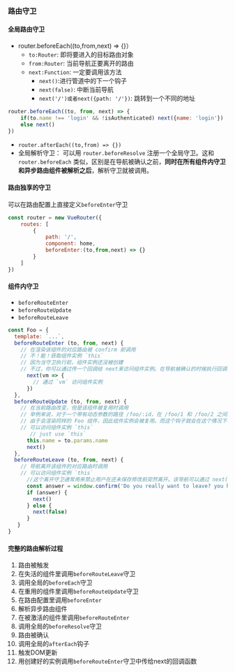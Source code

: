 ### 路由守卫

#### 全局路由守卫

- router.beforeEach((to,from,next) => {}）
  - `to:Router`: 即将要进入的目标路由对象
  - `from:Router`:  当前导航正要离开的路由
  - `next:Function`: 一定要调用该方法
    - `next()`:进行管道中的下一个钩子
    - `next(false)`: 中断当前导航
    - `next('/')或者next({path: '/'})`: 跳转到一个不同的地址

```javascript
router.beforeEach((to, from, next) => {
    if(to.name !== 'login' && !isAuthenticated) next({name: 'login'})
    else next()
})
```

- `router.afterEach((to,from) => {})`
- 全局解析守卫： 可以用 `router.beforeResolve` 注册一个全局守卫。这和 `router.beforeEach` 类似，区别是在导航被确认之前，**同时在所有组件内守卫和异步路由组件被解析之后**，解析守卫就被调用。 

#### 路由独享的守卫

可以在路由配置上直接定义`beforeEnter`守卫

```javascript
const router = new VueRouter({
    routes: [
        {
            path: '/',
            component: home,
            beforeEnter:(to,from,next) => {}
        }
    ]
})
```

#### 组件内守卫

- `beforeRouteEnter`
- `beforeRouteUpdate`
- `beforeRouteLeave`

```javascript
const Foo = {
  template: `...`,
  beforeRouteEnter (to, from, next) {
    // 在渲染该组件的对应路由被 confirm 前调用
    // 不！能！获取组件实例 `this`
    // 因为当守卫执行前，组件实例还没被创建
    // 不过，你可以通过传一个回调给 next来访问组件实例。在导航被确认的时候执行回调，并且把组件实例作为回调方法的参数。
      next(vm => {
        // 通过 `vm` 访问组件实例
      })
  },
  beforeRouteUpdate (to, from, next) {
    // 在当前路由改变，但是该组件被复用时调用
    // 举例来说，对于一个带有动态参数的路径 /foo/:id，在 /foo/1 和 /foo/2 之间跳转的时候，
    // 由于会渲染同样的 Foo 组件，因此组件实例会被复用。而这个钩子就会在这个情况下被调用。
    // 可以访问组件实例 `this`
       // just use `this`
      this.name = to.params.name
      next()
  },
  beforeRouteLeave (to, from, next) {
    // 导航离开该组件的对应路由时调用
    // 可以访问组件实例 `this`
      //这个离开守卫通常用来禁止用户在还未保存修改前突然离开。该导航可以通过 next(false) 来取消。
      const answer = window.confirm('Do you really want to leave? you have unsaved changes!')
      if (answer) {
        next()
      } else {
        next(false)
      }
   }
}
```



#### 完整的路由解析过程

1. 路由被触发
2. 在失活的组件里调用`beforeRouteLeave`守卫
3. 调用全局的`beforeEach`守卫
4. 在重用的组件里调用`beforeRouteUpdate`守卫
5. 在路由配置里调用`beforeEnter`
6. 解析异步路由组件
7. 在被激活的组件里调用`beforeRouteEnter`
8. 调用全局的`beforeResolve`守卫
9. 路由被确认
10. 调用全局的`afterEach`钩子
11. 触发DOM更新
12. 用创建好的实例调用`beforeRouteEnter`守卫中传给next的回调函数

